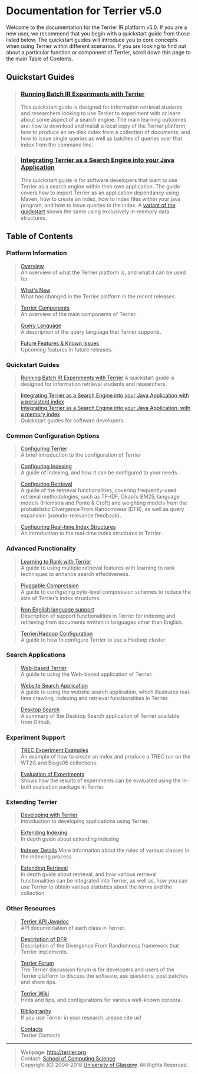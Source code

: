 Documentation for Terrier v5.0
=============================

Welcome to the documentation for the Terrier IR platform v5.0. If you are a new user, we recommend that you begin with a quickstart guide from those listed below. The quickstart guides will introduce you to core concepts when using Terrier within different scenarios. If you are looking to find out about a particular function or component of Terrier, scroll down this page to the main Table of Contents.

Quickstart Guides
-----------------------

> ### [Running Batch IR Experiments with Terrier](quickstart_experiments.md)
>This quickstart guide is designed for information retrieval students and researchers looking to use Terrier to experiment with or learn about some aspect of a search engine. The main learning outcomes are: how to download and install a local copy of the Terrier platform; how to produce an on-disk index from a collection of documents; and how to issue single queries as well as batches of queries over that index from the command line.   

> ### [Integrating Terrier as a Search Engine into your Java Application](quickstart-integratedsearchdisk.md)
> This quickstart guide is for software developers that want to use Terrier as a search engine within their own application. The guide covers how to import Terrier as an application dependancy using Maven, how to create an index, how to index files within your java program, and how to issue queries to the index. A [variant of the quickstart](quickstart-integratedsearch.md) shows the same using exclusively in-memory data structures.


Table of Contents
----------------------------

### Platform Information

> [Overview](overview.md)  
> An overview of what the Terrier platform is, and what it can be used for.

>[What's New](whats_new.md)  
>What has changed in the Terrier platform in the recent releases.

>[Terrier Components](basicComponents.md)  
>An overview of the main components of Terrier.

>[Query Language](querylanguage.md)  
>A description of the query language that Terrier supports.

>[Future Features & Known Issues](todo.md)  
>Upcoming features in future releases.

### Quickstart Guides

>[Running Batch IR Experiments with Terrier](quickstart_experiments.md)
>A quickstart guide is designed for information retrieval students and researchers.

>[Integrating Terrier as a Search Engine into your Java Application with a persistent index](quickstart-integratedsearchdisk.md)  
>[Integrating Terrier as a Search Engine into your Java Application, with a memory index](quickstart-integratedsearch.md)  
>Quickstart guides for software developers.

### Common Configuration Options

>[Configuring Terrier](configure_general.md)  
>A brief introduction to the configuration of Terrier

>[Configuring Indexing](configure_indexing.md)  
>A guide of indexing, and how it can be configured to your needs.

>[Configuring Retrieval](configure_retrieval.md)  
>A guide of the retrieval functionalities, covering frequently-used retrieval methodologies, such as TF-IDF, Okapi’s BM25, language models (Hiemstra and Ponte & Croft) and weighting models from the probabilistic Divergence From Randomness (DFR), as well as query expansion (pseudo-relevance feedback).

>[Configuring Real-time Index Structures](realtime_indices.md)  
>An introduction to the real-time index structures in Terrier.

### Advanced Functionality

>[Learning to Rank with Terrier](learning.md)  
>A guide to using multiple retrieval features with learning to rank techniques to enhance search effectiveness.

>[Pluggable Compression](compression.md)  
>A guide to configuring byte-level compression schemes to reduce the size of Terrier’s index structures.

>[Non English language support](languages.md)  
>Description of support functionalities in Terrier for indexing and retrieving from documents written in languages other than English.

>[Terrier/Hadoop Configuration](hadoop_configuration.md)  
>A guide to how to configure Terrier to use a Hadoop cluster

### Search Applications

>[Web-based Terrier](terrier_http.md)  
>A guide to using the Web-based application of Terrier.

>[Website Search Application](website_search.md)  
>A guide to using the website search application, which illustrates real-time crawling, indexing and retrieval functionalities in Terrier.

>[Desktop Search](terrier_desktop.md)  
>A summary of the Desktop Search application of Terrier available from Github.

### Experiment Support

>[TREC Experiment Examples](trec_examples.md)  
>An example of how to create an index and produce a TREC run on the WT2G and Blogs06 collections.

>[Evaluation of Experiments](evaluation.md)  
>Shows how the results of experiments can be evaluated using the in-built evaluation package in Terrier.

### Extending Terrier

>[Developing with Terrier](terrier_develop.md)  
>Introduction to developing applications using Terrier.

>[Extending Indexing](extend_indexing.md)  
>In depth guide about extending indexing

>[Indexer Details](indexer_details.md)
>More information about the roles of various classes in the indexing process.

>[Extending Retrieval](extend_retrieval.md)  
>In depth guide about retrieval, and how various retrieval functionalities can be integrated into Terrier, as well as, how you can use Terrier to obtain various statistics about the terms and the collection.

### Other Resources

>[Terrier API Javadoc](javadoc/index.html)  
>API documentation of each class in Terrier.

>[Description of DFR](dfr_description.md)  
>Description of the Divergence From Randomness framework that Terrier implements.

>[Terrier Forum](http://terrier.org/forum/)  
>The Terrier discussion forum is for developers and users of the Terrier platform to discuss the software, ask questions, post patches and share tips.

>[Terrier Wiki](http://ir.dcs.gla.ac.uk/wiki/Terrier)  
>Hints and tips, and configurations for various well-known corpora.

>[Bibliography](bibliography.md)  
>If you use Terrier in your research, please cite us!

>[Contacts](contacts.md)  
>Terrier Contacts

------------------------------------------------------------------------

> Webpage: <http://terrier.org>  
> Contact: [School of Computing Science](http://www.dcs.gla.ac.uk/)  
> Copyright (C) 2004-2018 [University of Glasgow](http://www.gla.ac.uk/). All Rights Reserved.
